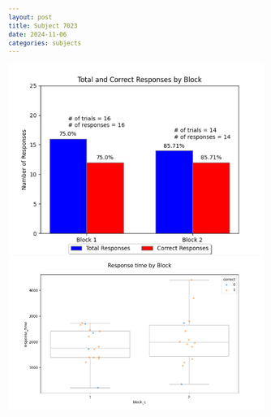 ```yaml
---
layout: post
title: Subject 7023
date: 2024-11-06
categories: subjects
---
```


![](data/7023/run-27/7023_ATS_responses.png)
![](data/7023/run-27/7023_ATS_rt.png)

